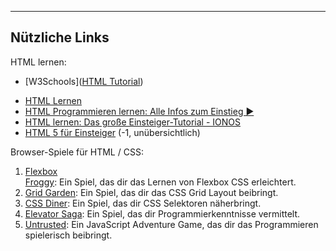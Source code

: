 
---
## Nützliche Links
HTML lernen:
* [W3Schools]([HTML Tutorial](https://www.w3schools.com/html/default.asp))
- [HTML Lernen](https://de.w3docs.com/html-lernen.html?form=MG0AV3)
- [HTML Programmieren lernen: Alle Infos zum Einstieg ►](https://lerneprogrammieren.com/html-programmieren-lernen/?form=MG0AV3)
- [HTML lernen: Das große Einsteiger-Tutorial - IONOS](https://www.ionos.de/digitalguide/websites/web-entwicklung/html-lernen-das-grosse-einsteiger-tutorial/?form=MG0AV3)
- [HTML 5 für Einsteiger](https://www.html5.wirlernen.at/?form=MG0AV3) (-1, unübersichtlich)

Browser-Spiele für HTML / CSS:
1. [Flexbox Froggy](https://hellocoding.de/blog/coding-language/allgemein/programmieren-lernen-mit-spielen?form=MG0AV3): Ein Spiel, das dir das Lernen von Flexbox CSS erleichtert.
2. [Grid Garden](https://hellocoding.de/blog/coding-language/allgemein/programmieren-lernen-mit-spielen?form=MG0AV3): Ein Spiel, das dir das CSS Grid Layout beibringt.
3. [CSS Diner](https://hellocoding.de/blog/coding-language/allgemein/programmieren-lernen-mit-spielen?form=MG0AV3): Ein Spiel, das dir CSS Selektoren näherbringt.
4. [Elevator Saga](https://hellocoding.de/blog/coding-language/allgemein/programmieren-lernen-mit-spielen?form=MG0AV3): Ein Spiel, das dir Programmierkenntnisse vermittelt.
5. [Untrusted](https://hellocoding.de/blog/coding-language/allgemein/programmieren-lernen-mit-spielen?form=MG0AV3): Ein JavaScript Adventure Game, das dir das Programmieren spielerisch beibringt.

